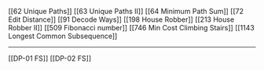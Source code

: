 [[62 Unique Paths]]
[[63 Unique Paths  II]]
[[64 Minimum Path Sum]]
[[72 Edit Distance]]
[[91 Decode Ways]]
[[198 House Robber]]
[[213 House Robber II]]
[[509 Fibonacci number]]
[[746 Min Cost Climbing Stairs]]
[[1143 Longest Common Subsequence]]


---

[[DP-01 FS]]
[[DP-02 FS]]
